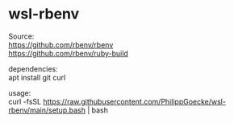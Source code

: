# wsl-rbenv  

Source:  
https://github.com/rbenv/rbenv  
https://github.com/rbenv/ruby-build  

dependencies:  
apt install git curl  

usage:  
curl -fsSL https://raw.githubusercontent.com/PhilippGoecke/wsl-rbenv/main/setup.bash | bash  
